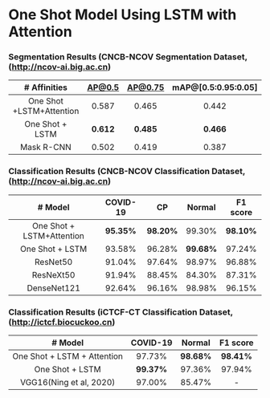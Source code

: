 # One Shot Model Using LSTM with Attention 

### Segmentation Results (CNCB-NCOV Segmentation Dataset, (http://ncov-ai.big.ac.cn)

|  \# Affinities	| AP@0.5 	| AP@0.75 	| mAP@[0.5:0.95:0.05] 	| 
|:-:	|:-:	|:-:	|:-:|
|  One Shot +LSTM+Attention	| 0.587 	| 0.465 	| 0.442 	| 
| One Shot + LSTM | **0.612** 	| **0.485** 	| **0.466** 	|
| Mask R-CNN |  0.502| 0.419|0.387|

### Classification Results (CNCB-NCOV Classification Dataset, (http://ncov-ai.big.ac.cn)

|  \# Model	| COVID-19 	| CP 	| Normal 	| F1 score|
|:-:	|:-:	|:-:	|:-:|:-:|
| One Shot + LSTM+Attention	|**95.35%**	|**98.20%**|99.30% 	|**98.10%**|
| One Shot + LSTM | 93.58% 	|96.28% 	|**99.68%** |97.24% 	|
| ResNet50 | 91.04% |97.64%| 98.97%|96.88%|
| ResNeXt50 | 91.94% |88.45%| 84.30%|87.31%|
| DenseNet121 | 92.64% |96.16%| 98.98%|96.15%|

### Classification Results (iCTCF-CT Classification Dataset, (http://ictcf.biocuckoo.cn)

|  \# Model	| COVID-19 	| Normal 	| F1 score|
|:-:	|:-:	|:-:	|:-:|
|  One Shot + LSTM + Attention	| 97.73%	|**98.68%**	|**98.41%** |
| One Shot + LSTM | **99.37%**	|97.36% |97.94%|
|VGG16(Ning et al, 2020) | 97.00%	|85.47%|-|
